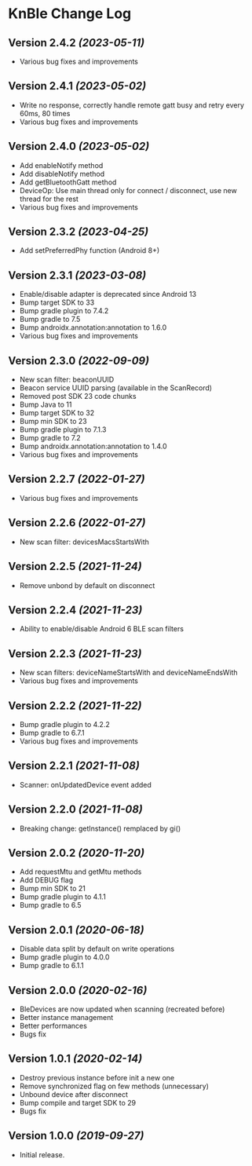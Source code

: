 KnBle Change Log
==========

Version 2.4.2 *(2023-05-11)*
----------------------------
- Various bug fixes and improvements

Version 2.4.1 *(2023-05-02)*
----------------------------
- Write no response, correctly handle remote gatt busy and retry every 60ms, 80 times
- Various bug fixes and improvements

Version 2.4.0 *(2023-05-02)*
----------------------------
- Add enableNotify method
- Add disableNotify method
- Add getBluetoothGatt method
- DeviceOp: Use main thread only for connect / disconnect, use new thread for the rest
- Various bug fixes and improvements

Version 2.3.2 *(2023-04-25)*
----------------------------
- Add setPreferredPhy function (Android 8+)

Version 2.3.1 *(2023-03-08)*
----------------------------
- Enable/disable adapter is deprecated since Android 13
- Bump target SDK to 33
- Bump gradle plugin to 7.4.2
- Bump gradle to 7.5
- Bump androidx.annotation:annotation to 1.6.0
- Various bug fixes and improvements

Version 2.3.0 *(2022-09-09)*
----------------------------
- New scan filter: beaconUUID
- Beacon service UUID parsing (available in the ScanRecord)
- Removed post SDK 23 code chunks
- Bump Java to 11
- Bump target SDK to 32
- Bump min SDK to 23
- Bump gradle plugin to 7.1.3
- Bump gradle to 7.2
- Bump androidx.annotation:annotation to 1.4.0
- Various bug fixes and improvements

Version 2.2.7 *(2022-01-27)*
----------------------------
- Various bug fixes and improvements

Version 2.2.6 *(2022-01-27)*
----------------------------
- New scan filter: devicesMacsStartsWith

Version 2.2.5 *(2021-11-24)*
----------------------------
- Remove unbond by default on disconnect

Version 2.2.4 *(2021-11-23)*
----------------------------
- Ability to enable/disable Android 6 BLE scan filters

Version 2.2.3 *(2021-11-23)*
----------------------------
- New scan filters: deviceNameStartsWith and deviceNameEndsWith
- Various bug fixes and improvements

Version 2.2.2 *(2021-11-22)*
----------------------------
- Bump gradle plugin to 4.2.2
- Bump gradle to 6.7.1
- Various bug fixes and improvements

Version 2.2.1 *(2021-11-08)*
----------------------------
- Scanner: onUpdatedDevice event added

Version 2.2.0 *(2021-11-08)*
----------------------------
- Breaking change: getInstance() remplaced by gi()

Version 2.0.2 *(2020-11-20)*
----------------------------
- Add requestMtu and getMtu methods
- Add DEBUG flag
- Bump min SDK to 21
- Bump gradle plugin to 4.1.1
- Bump gradle to 6.5

Version 2.0.1 *(2020-06-18)*
----------------------------
- Disable data split by default on write operations
- Bump gradle plugin to 4.0.0
- Bump gradle to 6.1.1

Version 2.0.0 *(2020-02-16)*
----------------------------
- BleDevices are now updated when scanning (recreated before)
- Better instance management
- Better performances
- Bugs fix

Version 1.0.1 *(2020-02-14)*
----------------------------
 * Destroy previous instance before init a new one
 * Remove synchronized flag on few methods (unnecessary)
 * Unbound device after disconnect
 * Bump compile and target SDK to 29
 * Bugs fix

Version 1.0.0 *(2019-09-27)*
----------------------------
 * Initial release.
